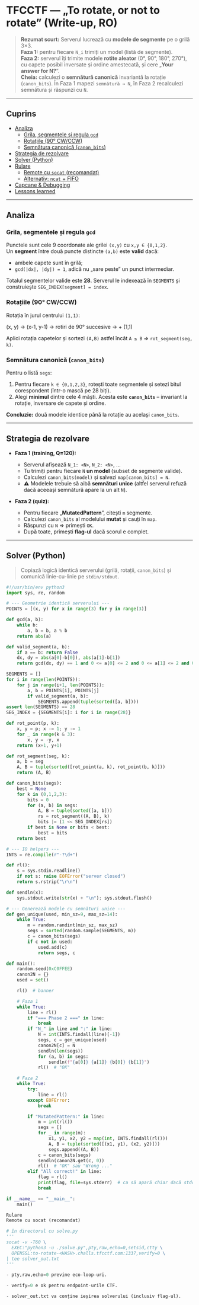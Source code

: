 # TFCCTF — „To rotate, or not to rotate” (Write-up, RO)

> **Rezumat scurt:** Serverul lucrează cu **modele de segmente** pe o grilă 3×3.  
> **Faza 1:** pentru fiecare `N_i` trimiți un model (listă de segmente).  
> **Faza 2:** serverul îți trimite modele **rotite aleator** (0°, 90°, 180°, 270°), cu capete posibil inversate și ordine amestecată, și cere „**Your answer for N?**”.  
> **Cheia:** calculezi o **semnătură canonică** invariantă la rotație (`canon_bits`). În Faza 1 mapezi `semnătură → N`, în Faza 2 recalculezi semnătura și răspunzi cu `N`.

---

## Cuprins
- [Analiza](#analiza)
  - [Grila, segmentele și regula `gcd`](#grila-segmentele-și-regula-gcd)
  - [Rotațiile (90° CW/CCW)](#rotațiile-90-cwccw)
  - [Semnătura canonică (`canon_bits`)](#semnătura-canonică-canon_bits)
- [Strategia de rezolvare](#strategia-de-rezolvare)
- [Solver (Python)](#solver-python)
- [Rulare](#rulare)
  - [Remote cu `socat` (recomandat)](#remote-cu-socat-recomandat)
  - [Alternativ: `ncat` + FIFO](#alternativ-ncat--fifo)
- [Capcane & Debugging](#capcane--debugging)
- [Lessons learned](#lessons-learned)

---

## Analiza

### Grila, segmentele și regula `gcd`
Punctele sunt cele 9 coordonate ale grilei `(x,y)` cu `x,y ∈ {0,1,2}`.  
Un **segment** între două puncte distincte `(a,b)` este **valid** dacă:
- ambele capete sunt în grilă;
- `gcd(|dx|, |dy|) = 1`, adică nu „sare peste” un punct intermediar.

Totalul segmentelor valide este **28**. Serverul le indexează în `SEGMENTS` și construiește `SEG_INDEX[segment] = index`.

### Rotațiile (90° CW/CCW)
Rotația în jurul centrului `(1,1)`:

(x, y) -> (x-1, y-1) -> rotiri de 90° succesive -> + (1,1)

Aplici rotația capetelor și sortezi `(A,B)` astfel încât `A ≤ B` ⇒ `rot_segment(seg, k)`.

### Semnătura canonică (`canon_bits`)
Pentru o listă `segs`:
1. Pentru fiecare `k ∈ {0,1,2,3}`, rotești toate segmentele și setezi bitul corespondent (într-o mască pe 28 biți).
2. Alegi **minimul** dintre cele 4 măști. Acesta este **`canon_bits`** – invariant la rotație, inversare de capete și ordine.

**Concluzie:** două modele identice până la rotație au același `canon_bits`.

---

## Strategia de rezolvare

- **Faza 1 (training, Q=120):**
  - Serverul afișează `N_1: <N>`, `N_2: <N>`, …
  - Tu trimiți pentru fiecare `N` **un model** (subset de segmente valide).
  - Calculezi `canon_bits(model)` și salvezi `map[canon_bits] = N`.
  - ⚠️ Modelele trebuie să aibă **semnături unice** (altfel serverul refuză dacă aceeași semnătură apare la un alt `N`).

- **Faza 2 (quiz):**
  - Pentru fiecare „**MutatedPattern**”, citești `m` segmente.
  - Calculezi `canon_bits` al modelului **mutat** și cauți în `map`.
  - Răspunzi cu `N` ⇒ primești `OK`.  
  - După toate, primești **flag-ul** dacă scorul e complet.

---

## Solver (Python)

> Copiază logică identică serverului (grilă, rotații, `canon_bits`) și comunică linie-cu-linie pe `stdin/stdout`.

```python
#!/usr/bin/env python3
import sys, re, random

# --- Geometrie identică serverului ---
POINTS = [(x, y) for x in range(3) for y in range(3)]

def gcd(a, b):
    while b:
        a, b = b, a % b
    return abs(a)

def valid_segment(a, b):
    if a == b: return False
    dx, dy = abs(a[0]-b[0]), abs(a[1]-b[1])
    return gcd(dx, dy) == 1 and 0 <= a[0] <= 2 and 0 <= a[1] <= 2 and 0 <= b[0] <= 2 and 0 <= b[1] <= 2

SEGMENTS = []
for i in range(len(POINTS)):
    for j in range(i+1, len(POINTS)):
        a, b = POINTS[i], POINTS[j]
        if valid_segment(a, b):
            SEGMENTS.append(tuple(sorted([a, b])))
assert len(SEGMENTS) == 28
SEG_INDEX = {SEGMENTS[i]: i for i in range(28)}

def rot_point(p, k):
    x, y = p; x -= 1; y -= 1
    for _ in range(k & 3):
        x, y = -y, x
    return (x+1, y+1)

def rot_segment(seg, k):
    a, b = seg
    A, B = tuple(sorted([rot_point(a, k), rot_point(b, k)]))
    return (A, B)

def canon_bits(segs):
    best = None
    for k in (0,1,2,3):
        bits = 0
        for (a, b) in segs:
            A, B = tuple(sorted([a, b]))
            rs = rot_segment((A, B), k)
            bits |= (1 << SEG_INDEX[rs])
        if best is None or bits < best:
            best = bits
    return best

# --- IO helpers ---
INTS = re.compile(r"-?\d+")

def rl():
    s = sys.stdin.readline()
    if not s: raise EOFError("server closed")
    return s.rstrip("\r\n")

def sendln(x):
    sys.stdout.write(str(x) + "\n"); sys.stdout.flush()

# --- Generează modele cu semnături unice ---
def gen_unique(used, min_sz=9, max_sz=14):
    while True:
        m = random.randint(min_sz, max_sz)
        segs = sorted(random.sample(SEGMENTS, m))
        c = canon_bits(segs)
        if c not in used:
            used.add(c)
            return segs, c

def main():
    random.seed(0xC0FFEE)
    canon2N = {}
    used = set()

    rl()  # banner

    # Faza 1
    while True:
        line = rl()
        if "=== Phase 2 ===" in line:
            break
        if "N_" in line and ":" in line:
            N = int(INTS.findall(line)[-1])
            segs, c = gen_unique(used)
            canon2N[c] = N
            sendln(len(segs))
            for (a, b) in segs:
                sendln(f"{a[0]} {a[1]} {b[0]} {b[1]}")
            rl()  # "OK"

    # Faza 2
    while True:
        try:
            line = rl()
        except EOFError:
            break

        if "MutatedPattern:" in line:
            m = int(rl())
            segs = []
            for _ in range(m):
                x1, y1, x2, y2 = map(int, INTS.findall(rl()))
                A, B = tuple(sorted([(x1, y1), (x2, y2)]))
                segs.append((A, B))
            c = canon_bits(segs)
            sendln(canon2N.get(c, 0))
            rl()  # "OK" sau "Wrong ..."
        elif "All correct!" in line:
            flag = rl()
            print(flag, file=sys.stderr)  # ca să apară chiar dacă stdout e pipat
            break

if __name__ == "__main__":
    main()

Rulare
Remote cu socat (recomandat)

# în directorul cu solve.py
'''
socat -v -T60 \
  EXEC:"python3 -u ./solve.py",pty,raw,echo=0,setsid,ctty \
  OPENSSL:to-rotate-<HASH>.challs.tfcctf.com:1337,verify=0 \
| tee solver_out.txt
'''

- pty,raw,echo=0 previne eco-loop-uri.

- verify=0 e ok pentru endpoint-urile CTF.

- solver_out.txt va conține ieșirea solverului (inclusiv flag-ul).
